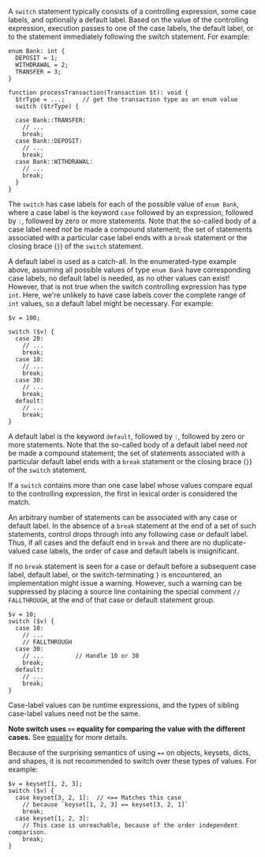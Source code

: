 A `switch` statement typically consists of a controlling expression, some case labels, and optionally a default label.  Based on the
value of the controlling expression, execution passes to one of the case labels, the default label, or to the statement immediately
following the switch statement.  For example:

```Hack no-extract
enum Bank: int {
  DEPOSIT = 1;
  WITHDRAWAL = 2;
  TRANSFER = 3;
}

function processTransaction(Transaction $t): void {
  $trType = ...;     // get the transaction type as an enum value
  switch ($trType) {

  case Bank::TRANSFER:
    // ...
    break;
  case Bank::DEPOSIT:
    // ...
    break;
  case Bank::WITHDRAWAL:
    // ...
    break;
  }
}
```

The `switch` has case labels for each of the possible value of `enum Bank`, where a case label is the keyword `case` followed by an
expression, followed by `:`, followed by zero or more statements.  Note that the so-called body of a case label need *not* be made a
compound statement; the set of statements associated with a particular case label ends with a `break` statement or the closing brace (`}`)
of the `switch` statement.

A default label is used as a catch-all.  In the enumerated-type example above, assuming all possible values of type `enum Bank` have
corresponding case labels, no default label is needed, as no other values can exist!  However, that is not true when the switch controlling
expression has type `int`. Here, we're unlikely to have case labels cover the complete range of `int` values, so a default label might be
necessary.  For example:

```Hack
$v = 100;

switch ($v) {
  case 20:
    // ...
    break;
  case 10:
    // ...
    break;
  case 30:
    // ...
    break;
  default:
    // ...
    break;
}
```

A default label is the keyword `default`, followed by `:`, followed by zero or more statements.  Note that the so-called body of a default
label need *not* be made a compound statement; the set of statements associated with a particular default label ends with a `break`
statement or the closing brace (`}`) of the `switch` statement.

If a `switch` contains more than one case label whose values compare equal to the controlling expression, the first in lexical order is
considered the match.

An arbitrary number of statements can be associated with any case or default label. In the absence of a `break` statement at the end of
a set of such statements, control drops through into any following case or default label. Thus, if all cases and the default end in `break`
and there are no duplicate-valued case labels, the order of case and default labels is insignificant.

If no `break` statement is seen for a case or default before a subsequent case label, default label, or the switch-terminating `}` is
encountered, an implementation might issue a warning. However, such a warning can be suppressed by placing a source line containing the
special comment `// FALLTHROUGH`, at the end of that case or default statement group.

```Hack
$v = 10;
switch ($v) {
  case 10:
    // ...
    // FALLTHROUGH
  case 30:
    // ...         // Handle 10 or 30
    break;
  default:
    // ...
    break;
}
```

Case-label values can be runtime expressions, and the types of sibling case-label values need not be the same.

**Note switch uses `==` equality for comparing the value with the
different cases.** See [equality](../expressions-and-operators/equality.md) for more details.

Because of the surprising semantics of using `==` on objects, keysets, dicts, and shapes,
it is not recommended to switch over these types of values. For example:

```Hack
$v = keyset[1, 2, 3];
switch ($v) {
  case keyset[3, 2, 1]:  // <== Matches this case
    // because `keyset[1, 2, 3] == keyset[3, 2, 1]`
    break;
  case keyset[1, 2, 3]:
    // This case is unreachable, because of the order independent comparison.
    break;
}
```
